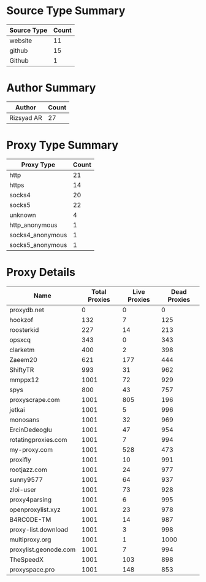 # Source Type Summary

| Source Type | Count |
|-------------|-------|
| website | 11 |
| github | 15 |
| Github | 1 |


# Author Summary

| Author | Count |
|--------|-------|
| Rizsyad AR | 27 |


# Proxy Type Summary

| Proxy Type | Count |
|------------|-------|
| http | 21 |
| https | 14 |
| socks4 | 20 |
| socks5 | 22 |
| unknown | 4 |
| http_anonymous | 1 |
| socks4_anonymous | 1 |
| socks5_anonymous | 1 |


# Proxy Details

| Name | Total Proxies | Live Proxies | Dead Proxies |
|------|---------------|--------------|---------------|
| proxydb.net | 0 | 0 | 0 |
| hookzof | 132 | 7 | 125 |
| roosterkid | 227 | 14 | 213 |
| opsxcq | 343 | 0 | 343 |
| clarketm | 400 | 2 | 398 |
| Zaeem20 | 621 | 177 | 444 |
| ShiftyTR | 993 | 31 | 962 |
| mmppx12 | 1001 | 72 | 929 |
| spys | 800 | 43 | 757 |
| proxyscrape.com | 1001 | 805 | 196 |
| jetkai | 1001 | 5 | 996 |
| monosans | 1001 | 32 | 969 |
| ErcinDedeoglu | 1001 | 47 | 954 |
| rotatingproxies.com | 1001 | 7 | 994 |
| my-proxy.com | 1001 | 528 | 473 |
| proxifly | 1001 | 10 | 991 |
| rootjazz.com | 1001 | 24 | 977 |
| sunny9577 | 1001 | 64 | 937 |
| zloi-user | 1001 | 73 | 928 |
| proxy4parsing | 1001 | 6 | 995 |
| openproxylist.xyz | 1001 | 23 | 978 |
| B4RC0DE-TM | 1001 | 14 | 987 |
| proxy-list.download | 1001 | 3 | 998 |
| multiproxy.org | 1001 | 1 | 1000 |
| proxylist.geonode.com | 1001 | 7 | 994 |
| TheSpeedX | 1001 | 103 | 898 |
| proxyspace.pro | 1001 | 148 | 853 |
